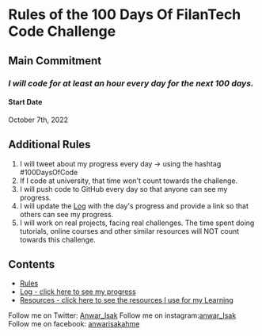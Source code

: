 # Rules of the 100 Days Of FilanTech Code Challenge

## Main Commitment
### *I will code for at least an hour every day for the next 100 days.*

#### Start Date
October 7th, 2022

## Additional Rules
1. I will tweet about my progress every day -> using the hashtag #100DaysOfCode
2. If I code at university, that time won't count towards the challenge.
3. I will push code to GitHub every day so that anyone can see my progress.
4. I will update the [Log](log.md) with the day's progress and provide a link so that others can see my progress.
5. I will work on real projects, facing real challenges. The time spent doing tutorials, online courses and other similar resources will NOT count towards this challenge.

## Contents
* [Rules](rules.md)
* [Log - click here to see my progress](log.md)
* [Resources - click here to see the resources I use for my Learning](resources.md)

Follow me on Twitter: [Anwar_Isak](https://twitter.com/Anwar_Isak)
Follow me on instagram:[anwar_Isak](https://instagram.com/anwar_Isak)
Follow me on facebook: [anwarisakahme](https://facebook.com/anwarisakahme)

